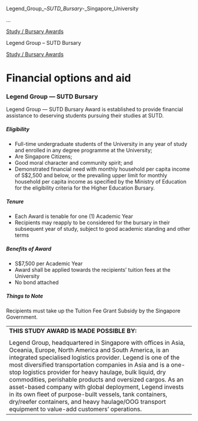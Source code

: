 Legend_Group_–_SUTD_Bursary_-_Singapore_University



…

 [Study / Bursary Awards](/admissions/undergraduate/financing-options-and-aid/financial-aid/study-bursary-awards) 

Legend Group – SUTD Bursary

[Study / Bursary Awards](https://www.sutd.edu.sg/admissions/undergraduate/financing-options-and-aid/financial-aid/study-bursary-awards)

Financial options and aid
=========================

### Legend Group — SUTD Bursary



Legend Group — SUTD Bursary Award is established to provide financial assistance to deserving students pursuing their studies at SUTD.



##### **Eligibility**



* Full-time undergraduate students of the University in any year of study and enrolled in any degree programme at the University;
* Are Singapore Citizens;
* Good moral character and community spirit; and
* Demonstrated financial need with monthly household per capita income of S$2,500 and below, or the prevailing upper limit for monthly household per capita income as specified by the Ministry of Education for the eligibility criteria for the Higher Education Bursary.


##### **Tenure**



* Each Award is tenable for one (1) Academic Year
* Recipients may reapply to be considered for the bursary in their subsequent year of study, subject to good academic standing and other terms


##### **Benefits of Award**



* S$7,500 per Academic Year
* Award shall be applied towards the recipients’ tuition fees at the University
* No bond attached


##### **Things to Note**



Recipients must take up the Tuition Fee Grant Subsidy by the Singapore Government.



|  |
| --- |
| **THIS STUDY AWARD IS MADE POSSIBLE BY:** |
|  |
| Legend Group, headquartered in Singapore with offices in Asia, Oceania, Europe, North America and South America, is an integrated specialised logistics provider.   Legend is one of the most diversified transportation companies in Asia and is a one-stop logistics provider for heavy haulage, bulk liquid, dry commodities, perishable products and oversized cargos.    As an asset-based company with global deployment, Legend invests in its own fleet of purpose-built vessels, tank containers, dry/reefer containers, and heavy haulage/OOG transport equipment to value-add customers’ operations. |

